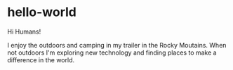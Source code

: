 # hello-world

Hi Humans!

I enjoy the outdoors and camping in my trailer in the Rocky Moutains.  When not outdoors I'm exploring new technology and finding places to make a difference in the world.
